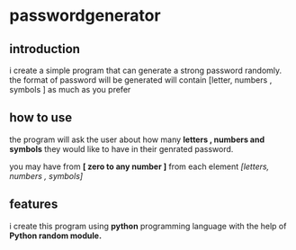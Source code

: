 # passwordgenerator 

## introduction 
i create a simple program that can generate a strong password randomly. the format of password will be generated will contain [letter, numbers , symbols ] as much as you prefer

## how to use 
the program will ask the user about how many **letters , numbers and symbols**  they would like to have in their genrated password. 

you may have from **[ zero to any number ]** from each element _[letters, numbers , symbols]_


## features 
i create this program using **python** programming language with the help of **Python random module.**



